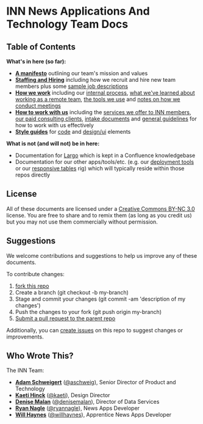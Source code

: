# INN News Applications And Technology Team Docs

## Table of Contents

**What's in here (so far):**

-  **[A manifesto](/manifesto)** outlining our team's mission and values
-  **[Staffing and Hiring](/staffing)** including how we recruit and hire new team members plus some [sample job descriptions](/staffing/job-descriptions)
-  **[How we work](/how-we-work)** including our [internal process](/how-we-work/process.md), [what we've learned about working as a remote team](/how-we-work/remote-work.md), [the tools we use](/how-we-work/tools.md) and [notes on how we conduct meetings](/how-we-work/meetings.md)
-  **[How to work with us](/how-to-work-with-us)** including the [services we offer to INN members](/how-to-work-with-us/member-benefits.md), [our paid consulting clients](/how-to-work-with-us/consulting.md), [intake documents](/how-to-work-with-us/intake-procedure.md) and [general guidelines](/how-to-work-with-us) for how to work with us effectively
-  **[Style guides](/style-guides)** for [code](/style-guides/code) and [design/ui](/style-guides/design) elements

**What is not (and will not) be in here:**

-  Documentation for [Largo](http://largoproject.org) which is kept in a Confluence knowledgebase
-  Documentation for our other apps/tools/etc. (e.g. our [deployment tools](https://github.com/INN/deploy-tools) or our [responsive tables](https://github.com/INN/responsive-tables) rig) which will typically reside within those repos directly

## License

All of these documents are licensed under a [Creative Commons BY-NC 3.0](http://creativecommons.org/licenses/by-nc/3.0/) license. You are free to share and to remix them (as long as you credit us) but you may not use them commercially without permission.

## Suggestions

We welcome contributions and suggestions to help us improve any of these documents. 

To contribute changes:

1.  [fork this repo](https://help.github.com/articles/fork-a-repo)
2.  Create a branch (git checkout -b my-branch)
3.  Stage and commit your changes (git commit -am 'description of my changes')
4.  Push the changes to your fork (git push origin my-branch)
5.  [Submit a pull request to the parent repo](https://help.github.com/articles/creating-a-pull-request)

Additionally, you can [create issues](https://github.com/INN/docs/issues) on this repo to suggest changes or improvements.

## Who Wrote This?

The INN Team:

-  **[Adam Schweigert](https://github.com/aschweigert)** ([@aschweig](http://twitter.com/aschweig)), Senior Director of Product and Technology
-  **[Kaeti Hinck](https://github.com/kaeti)** ([@kaeti](http://twitter.com/kaeti)), Design Director
-  **[Denise Malan](https://github.com/dnmalan)** ([@denisemalan](http://twitter.com/denisemalan)), Director of Data Services
-  **[Ryan Nagle](https://github.com/rnagle)** ([@ryannagle](http://twitter.com/ryannagle)), News Apps Developer
-  **[Will Haynes](https://github.com/willhaynes)** ([@willhaynes](http://twitter.com/willhaynes)), Apprentice News Apps Developer
